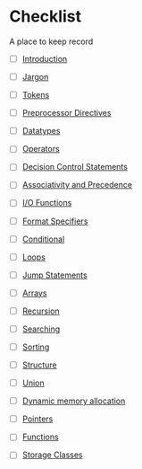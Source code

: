 # Checklist #
A place to keep record

-[ ] [Introduction]()
-[ ] [Jargon]()
-[ ] [Tokens]()
-[ ] [Preprocessor Directives]()
-[ ] [Datatypes]()
-[ ] [Operators]()
-[ ] [Decision Control Statements]()
-[ ] [Associativity and Precedence]()
-[ ] [I/O Functions]()
-[ ] [Format Specifiers]()
-[ ] [Conditional ]()
-[ ] [Loops]()
-[ ] [Jump Statements]()
-[ ] [Arrays]()
-[ ] [Recursion]()
-[ ] [Searching]()
-[ ] [Sorting]()
-[ ] [Structure]()
-[ ] [Union]()
-[ ] [Dynamic memory allocation]()
-[ ] [Pointers]()
-[ ] [Functions]()
-[ ] [Storage Classes]()


